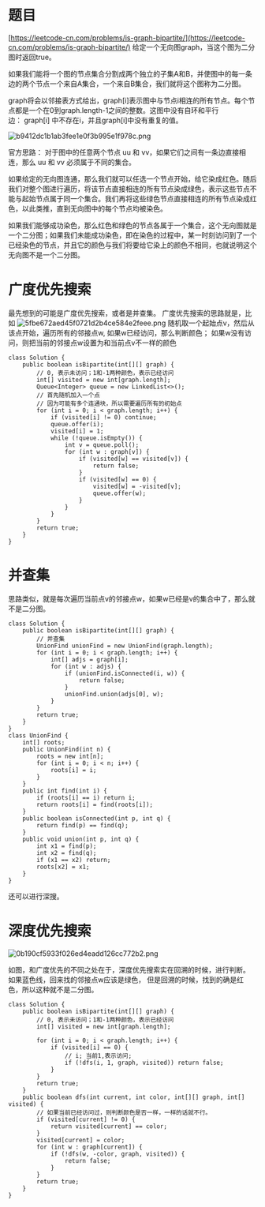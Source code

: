 # 题目

[https://leetcode-cn.com/problems/is-graph-bipartite/](https://leetcode-cn.com/problems/is-graph-bipartite/)
给定一个无向图graph，当这个图为二分图时返回true。

如果我们能将一个图的节点集合分割成两个独立的子集A和B，并使图中的每一条边的两个节点一个来自A集合，一个来自B集合，我们就将这个图称为二分图。

graph将会以邻接表方式给出，graph[i]表示图中与节点i相连的所有节点。每个节点都是一个在0到graph.length-1之间的整数。这图中没有自环和平行边： graph[i] 中不存在i，并且graph[i]中没有重复的值。

![b9412dc1b1ab3fee1e0f3b995e1f978c.png](en-resource://database/1595:1)

官方思路：
对于图中的任意两个节点 uu 和 vv，如果它们之间有一条边直接相连，那么 uu 和 vv 必须属于不同的集合。

如果给定的无向图连通，那么我们就可以任选一个节点开始，给它染成红色。随后我们对整个图进行遍历，将该节点直接相连的所有节点染成绿色，表示这些节点不能与起始节点属于同一个集合。我们再将这些绿色节点直接相连的所有节点染成红色，以此类推，直到无向图中的每个节点均被染色。

如果我们能够成功染色，那么红色和绿色的节点各属于一个集合，这个无向图就是一个二分图；如果我们未能成功染色，即在染色的过程中，某一时刻访问到了一个已经染色的节点，并且它的颜色与我们将要给它染上的颜色不相同，也就说明这个无向图不是一个二分图。



# 广度优先搜索
最先想到的可能是广度优先搜索，或者是并查集。
广度优先搜索的思路就是，比如
![5fbe672aed45f0721d2b4ce584e2feee.png](en-resource://database/1596:1)
随机取一个起始点v，然后从该点开始，遍历所有的邻接点w,
如果w已经访问，那么判断颜色；
如果w没有访问，则把当前的邻接点w设置为和当前点v不一样的颜色
```
class Solution {
    public boolean isBipartite(int[][] graph) {
        // 0, 表示未访问；1和-1两种颜色，表示已经访问
        int[] visited = new int[graph.length];
        Queue<Integer> queue = new LinkedList<>();
        // 首先随机加入一个点
        // 因为可能有多个连通块，所以需要遍历所有的初始点
        for (int i = 0; i < graph.length; i++) {
            if (visited[i] != 0) continue;
            queue.offer(i);
            visited[i] = 1;
            while (!queue.isEmpty()) {
                int v = queue.poll();
                for (int w : graph[v]) {
                    if (visited[w] == visited[v]) {
                        return false;
                    }
                    if (visited[w] == 0) {
                        visited[w] = -visited[v];
                        queue.offer(w);
                    }
                }
            }
        }
        return true;
    }
}
```

# 并查集
思路类似，就是每次遍历当前点v的邻接点w，如果w已经是v的集合中了，那么就不是二分图。
```
class Solution {
    public boolean isBipartite(int[][] graph) {
        // 并查集
        UnionFind unionFind = new UnionFind(graph.length);
        for (int i = 0; i < graph.length; i++) {
            int[] adjs = graph[i];
            for (int w : adjs) {
                if (unionFind.isConnected(i, w)) {
                    return false;
                }
                unionFind.union(adjs[0], w);
            }
        }
        return true;
    }
}
class UnionFind {
    int[] roots;
    public UnionFind(int n) {
        roots = new int[n];
        for (int i = 0; i < n; i++) {
            roots[i] = i;
        }
    }
    public int find(int i) {
        if (roots[i] == i) return i;
        return roots[i] = find(roots[i]);
    }
    public boolean isConnected(int p, int q) {
        return find(p) == find(q);
    }
    public void union(int p, int q) {
        int x1 = find(p);
        int x2 = find(q);
        if (x1 == x2) return;
        roots[x2] = x1;
    }
}
```
还可以进行深搜。

# 深度优先搜索
![0b190cf5933f026ed4eadd126cc772b2.png](en-resource://database/1597:1)

如图，和广度优先的不同之处在于，深度优先搜索实在回溯的时候，进行判断。
如果蓝色线，回来找的邻接点w应该是绿色，
但是回溯的时候，找到的确是红色，所以这种就不是二分图。
```
class Solution {
    public boolean isBipartite(int[][] graph) {
        // 0, 表示未访问；1和-1两种颜色，表示已经访问
        int[] visited = new int[graph.length];
        
        for (int i = 0; i < graph.length; i++) {
            if (visited[i] == 0) {
                // i; 当前1,表示访问;
                if (!dfs(i, 1, graph, visited)) return false;
            }
        }
        return true;
    }
    public boolean dfs(int current, int color, int[][] graph, int[] visited) {
        // 如果当前已经访问过，则判断颜色是否一样，一样的话就不行。
        if (visited[current] != 0) {
            return visited[current] == color;
        }
        visited[current] = color;
        for (int w : graph[current]) {
            if (!dfs(w, -color, graph, visited)) {
                return false;
            }
        }
        return true;
    }
}
```
